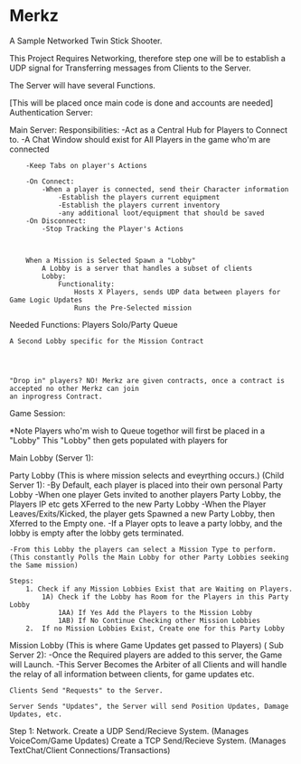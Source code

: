 # Merkz
A Sample Networked Twin Stick Shooter.

This Project Requires Networking, therefore step one will be to establish a UDP
signal for Transferring messages from Clients to the Server.


The Server will have several Functions.

[This will be placed once main code is done and accounts are needed]
Authentication Server:

Main Server:
	Responsibilities:
		-Act as a Central Hub for Players to Connect to.
		-A Chat Window should exist for All Players in the game who'm are connected

		-Keep Tabs on player's Actions
		
		-On Connect:
			-When a player is connected, send their Character information
				-Establish the players current equipment
				-Establish the players current inventory
				-any additional loot/equipment that should be saved
		-On Disconnect:
			-Stop Tracking the Player's Actions



		When a Mission is Selected Spawn a "Lobby"
			A Lobby is a server that handles a subset of clients
			Lobby:
				Functionality:
					Hosts X Players, sends UDP data between players for Game Logic Updates
					Runs the Pre-Selected mission


Needed Functions:
	Players Solo/Party Queue
	
	A Second Lobby specific for the Mission Contract




	"Drop in" players? NO! Merkz are given contracts, once a contract is accepted no other Merkz can join
	an inprogress Contract.



Game Session:


*Note Players who'm wish to Queue togethor will first be placed in a "Lobby"
This "Lobby" then gets populated with players for

Main Lobby (Server 1):






Party Lobby (This is where mission selects and eveyrthing occurs.) (Child Server 1):
	-By Default, each player is placed into their own personal Party Lobby
		-When one player Gets invited to another players Party Lobby,
			the Players IP etc gets XFerred to the new Party Lobby
		-When the Player Leaves/Exits/Kicked, the player gets Spawned a new
		Party Lobby, then Xferred to the Empty one.
			-If a Player opts to leave a party lobby, and the lobby is empty after
			the lobby gets terminated.

	-From this Lobby the players can select a Mission Type to perform.
	(This constantly Polls the Main Lobby for other Party Lobbies seeking the Same mission)

	Steps:
		1. Check if any Mission Lobbies Exist that are Waiting on Players.
			1A) Check if the Lobby has Room for the Players in this Party Lobby
				1AA) If Yes Add the Players to the Mission Lobby
				1AB) If No Continue Checking other Mission Lobbies
		2.	If no Mission Lobbies Exist, Create one for this Party Lobby


Mission Lobby (This is where Game Updates get passed to Players) ( Sub Server 2):
	-Once the Required players are added to this server, the Game will Launch.
	-This Server Becomes the Arbiter of all Clients and will handle the relay of all information
		between clients, for game updates etc.


	Clients Send "Requests" to the Server.

	Server Sends "Updates", the Server will send Position Updates, Damage Updates, etc.


Step 1: Network.
	Create a UDP Send/Recieve System. (Manages VoiceCom/Game Updates)
	Create a TCP Send/Recieve System. (Manages TextChat/Client Connections/Transactions)















